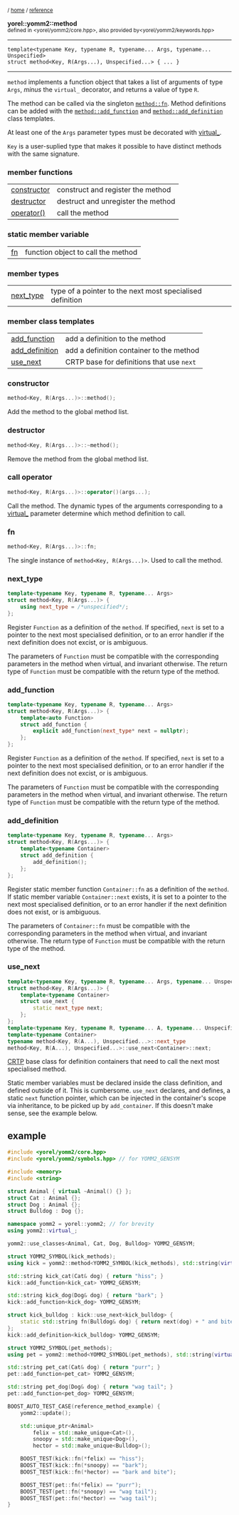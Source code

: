

<sub>/ [home](/README.md) / [reference](/reference/README.md) </sub>

**yorel::yomm2::method**<br>
<sub>defined in <yorel/yomm2/core.hpp>, also provided by<yorel/yomm2/keywords.hpp></sub>

---
```
template<typename Key, typename R, typename... Args, typename... Unspecified>
struct method<Key, R(Args...), Unspecified...> { ... }
```
---

`method` implements a function object that takes a list of arguments of type
`Args`, *minus* the `virtual_` decorator, and returns a value of type `R`.

The method can be called via the singleton [`method::fn`](#fn). Method
definitions can be added with the [`method::add_function`](#add_function) and
[`method::add_definition`](#add_definition) class templates.

At least one of the `Args` parameter types must be decorated with [virtual_](virtual_.md).

`Key` is a user-suplied type that makes it possible to have distinct methods
with the same signature.

### member functions
|                              |                                    |
| ---------------------------- | ---------------------------------- |
| [constructor](#constructor)  | construct and register the method  |
| [destructor](#destructor)    | destruct and unregister the method |
| [operator()](#call-operator) | call the method                    |

### static member variable
|           |                               |
| --------- | ----------------------------- |
| [fn](#fn) | function object to call the method |

### member types
|                         |                                                           |
| ----------------------- | --------------------------------------------------------- |
| [next_type](#next_type) | type of a pointer to the next most specialised definition |

### member class templates
|                                   |                                           |
| --------------------------------- | ----------------------------------------- |
| [add_function](#add_function)     | add a definition to the method            |
| [add_definition](#add_definition) | add a definition container to the method  |
| [use_next](#use_next)             | CRTP base for definitions that use `next` |

### constructor
```c++
method<Key, R(Args...)>::method();
```
Add the method to the global method list.

### destructor
```c++
method<Key, R(Args...)>::~method();
```
Remove the method from the global method list.

### call operator
```c++
method<Key, R(Args...)>::operator()(args...);
```
Call the method. The dynamic types of the arguments corresponding to a
[virtual_](virtual_.md) parameter determine which method definition to call.

### fn
```c++
method<Key, R(Args...)>::fn;
```

The single instance of `method<Key, R(Args...)>`. Used to call the method.

### next_type
```c++
template<typename Key, typename R, typename... Args>
struct method<Key, R(Args...)> {
    using next_type = /*unspecified*/;
};
```

Register `Function` as a definition of the `method`. If specified, `next` is
set to a pointer to the next most specialised definition, or to an error
handler if the next definition does not excist, or is ambiguous.

The parameters of `Function` must be compatible with the corresponding
parameters in the method when virtual, and invariant otherwise. The return
type of `Function` must be compatible with the return type of the method.

### add_function
```c++
template<typename Key, typename R, typename... Args>
struct method<Key, R(Args...)> {
    template<auto Function>
    struct add_function {
        explicit add_function(next_type* next = nullptr);
    };
};
```

Register `Function` as a definition of the `method`. If specified, `next` is
set to a pointer to the next most specialised definition, or to an error
handler if the next definition does not excist, or is ambiguous.

The parameters of `Function` must be compatible with the corresponding
parameters in the method when virtual, and invariant otherwise. The return
type of `Function` must be compatible with the return type of the method.

### add_definition
```c++
template<typename Key, typename R, typename... Args>
struct method<Key, R(Args...)> {
    template<typename Container>
    struct add_definition {
        add_definition();
    };
};
```

Register static member function `Container::fn` as a definition of the
`method`. If static member variable `Container::next` exists, it is set to a
pointer to the next most specialised definition, or to an error handler if
the next definition does not exist, or is ambiguous.

The parameters of `Container::fn` must be compatible with the corresponding
parameters in the method when virtual, and invariant otherwise. The return
type of `Function` must be compatible with the return type of the method.

### use_next
```c++
template<typename Key, typename R, typename... Args, typename... Unspecified>
struct method<Key, R(Args...)> {
    template<typename Container>
    struct use_next {
        static next_type next;
    };
};
template<typename Key, typename R, typename... A, typename... Unspecified>
template<typename Container>
typename method<Key, R(A...), Unspecified...>::next_type
method<Key, R(A...), Unspecified...>::use_next<Container>::next;
```

[CRTP](https://en.wikipedia.org/wiki/Curiously_recurring_template_pattern)
base class for definition containers that need to call the next most
specialised method.

Static member variables must be declared inside the class definition, and
defined outside of it. This is cumbersome. `use_next` declares, and defines,
a static `next` function pointer, which can be injected in the container's
scope via inheritance, to be picked up by `add_container`. If this doesn't
make sense, see the example below.

## example


```c++
#include <yorel/yomm2/core.hpp>
#include <yorel/yomm2/symbols.hpp> // for YOMM2_GENSYM

#include <memory>
#include <string>

struct Animal { virtual ~Animal() {} };
struct Cat : Animal {};
struct Dog : Animal {};
struct Bulldog : Dog {};

namespace yomm2 = yorel::yomm2; // for brevity
using yomm2::virtual_;

yomm2::use_classes<Animal, Cat, Dog, Bulldog> YOMM2_GENSYM;

struct YOMM2_SYMBOL(kick_methods);
using kick = yomm2::method<YOMM2_SYMBOL(kick_methods), std::string(virtual_<Animal&>)>;

std::string kick_cat(Cat& dog) { return "hiss"; }
kick::add_function<kick_cat> YOMM2_GENSYM;

std::string kick_dog(Dog& dog) { return "bark"; }
kick::add_function<kick_dog> YOMM2_GENSYM;

struct kick_bulldog : kick::use_next<kick_bulldog> {
    static std::string fn(Bulldog& dog) { return next(dog) + " and bite"; }
};
kick::add_definition<kick_bulldog> YOMM2_GENSYM;

struct YOMM2_SYMBOL(pet_methods);
using pet = yomm2::method<YOMM2_SYMBOL(pet_methods), std::string(virtual_<Animal&>)>;

std::string pet_cat(Cat& dog) { return "purr"; }
pet::add_function<pet_cat> YOMM2_GENSYM;

std::string pet_dog(Dog& dog) { return "wag tail"; }
pet::add_function<pet_dog> YOMM2_GENSYM;

BOOST_AUTO_TEST_CASE(reference_method_example) {
    yomm2::update();

    std::unique_ptr<Animal>
        felix = std::make_unique<Cat>(),
        snoopy = std::make_unique<Dog>(),
        hector = std::make_unique<Bulldog>();

    BOOST_TEST(kick::fn(*felix) == "hiss");
    BOOST_TEST(kick::fn(*snoopy) == "bark");
    BOOST_TEST(kick::fn(*hector) == "bark and bite");

    BOOST_TEST(pet::fn(*felix) == "purr");
    BOOST_TEST(pet::fn(*snoopy) == "wag tail");
    BOOST_TEST(pet::fn(*hector) == "wag tail");
}
```
